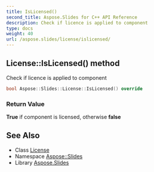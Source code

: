 ```yaml
---
title: IsLicensed()
second_title: Aspose.Slides for C++ API Reference
description: Check if licence is applied to component
type: docs
weight: 40
url: /aspose.slides/license/islicensed/
---
```

## License::IsLicensed() method


Check if licence is applied to component

```cpp
bool Aspose::Slides::License::IsLicensed() override
```


### Return Value

**True** if component is licensed, otherwise **false**

## See Also

* Class [License](../)
* Namespace [Aspose::Slides](../../)
* Library [Aspose.Slides](../../../)